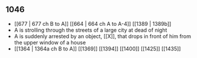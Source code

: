 ## 1046
- [[677 | 677 ch B to A]] [[664 | 664 ch A to A-4]] [[1389 | 1389b]] 
- A is strolling through the streets of a large city at dead of night
- A is suddenly arrested by an object, [[X]], that drops in front of him from the upper window of a house
- [[1364 | 1364a ch B to A]] [[1369]] [[1394]] [[1400]] [[1425]] [[1435]] 

